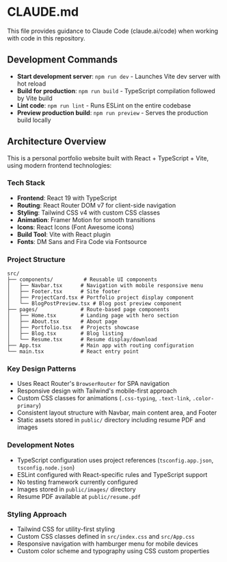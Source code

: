 # CLAUDE.md

This file provides guidance to Claude Code (claude.ai/code) when working with code in this repository.

## Development Commands

- **Start development server**: `npm run dev` - Launches Vite dev server with hot reload
- **Build for production**: `npm run build` - TypeScript compilation followed by Vite build
- **Lint code**: `npm run lint` - Runs ESLint on the entire codebase
- **Preview production build**: `npm run preview` - Serves the production build locally

## Architecture Overview

This is a personal portfolio website built with React + TypeScript + Vite, using modern frontend technologies:

### Tech Stack
- **Frontend**: React 19 with TypeScript
- **Routing**: React Router DOM v7 for client-side navigation
- **Styling**: Tailwind CSS v4 with custom CSS classes
- **Animation**: Framer Motion for smooth transitions
- **Icons**: React Icons (Font Awesome icons)
- **Build Tool**: Vite with React plugin
- **Fonts**: DM Sans and Fira Code via Fontsource

### Project Structure
```
src/
├── components/          # Reusable UI components
│   ├── Navbar.tsx      # Navigation with mobile responsive menu
│   ├── Footer.tsx      # Site footer
│   ├── ProjectCard.tsx # Portfolio project display component
│   └── BlogPostPreview.tsx # Blog post preview component
├── pages/              # Route-based page components
│   ├── Home.tsx        # Landing page with hero section
│   ├── About.tsx       # About page
│   ├── Portfolio.tsx   # Projects showcase
│   ├── Blog.tsx        # Blog listing
│   └── Resume.tsx      # Resume display/download
├── App.tsx             # Main app with routing configuration
└── main.tsx            # React entry point
```

### Key Design Patterns
- Uses React Router's `BrowserRouter` for SPA navigation
- Responsive design with Tailwind's mobile-first approach
- Custom CSS classes for animations (`.css-typing`, `.text-link`, `.color-primary`)
- Consistent layout structure with Navbar, main content area, and Footer
- Static assets stored in `public/` directory including resume PDF and images

### Development Notes
- TypeScript configuration uses project references (`tsconfig.app.json`, `tsconfig.node.json`)
- ESLint configured with React-specific rules and TypeScript support
- No testing framework currently configured
- Images stored in `public/images/` directory
- Resume PDF available at `public/resume.pdf`

### Styling Approach
- Tailwind CSS for utility-first styling
- Custom CSS classes defined in `src/index.css` and `src/App.css`
- Responsive navigation with hamburger menu for mobile devices
- Custom color scheme and typography using CSS custom properties